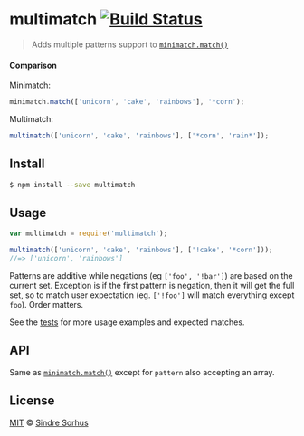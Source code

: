 # multimatch [![Build Status](https://travis-ci.org/sindresorhus/multimatch.svg?branch=master)](https://travis-ci.org/sindresorhus/multimatch)

> Adds multiple patterns support to [`minimatch.match()`](https://github.com/isaacs/minimatch#minimatchmatchlist-pattern-options)


#### Comparison

Minimatch:

```js
minimatch.match(['unicorn', 'cake', 'rainbows'], '*corn');
```

Multimatch:

```js
multimatch(['unicorn', 'cake', 'rainbows'], ['*corn', 'rain*']);
```


## Install

```bash
$ npm install --save multimatch
```


## Usage

```js
var multimatch = require('multimatch');

multimatch(['unicorn', 'cake', 'rainbows'], ['!cake', '*corn']));
//=> ['unicorn', 'rainbows']
```

Patterns are additive while negations (eg `['foo', '!bar']`) are based on the current set. Exception is if the first pattern is negation, then it will get the full set, so to match user expectation (eg. `['!foo']` will match everything except `foo`). Order matters.

See the [tests](https://github.com/sindresorhus/multimatch/blob/master/test.js) for more usage examples and expected matches.


## API

Same as [`minimatch.match()`](https://github.com/isaacs/minimatch#minimatchmatchlist-pattern-options) except for `pattern` also accepting an array.


## License

[MIT](http://opensource.org/licenses/MIT) © [Sindre Sorhus](http://sindresorhus.com)
